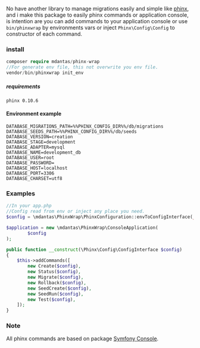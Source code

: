 No have another library to manage migrations easily and simple like [phinx](https://phinx.org/), and i make this package to easily phinx commands or application console, is intention are you can add commands to your application console or use ````bin/phinxwrap```` by environments vars or inject ``Phinx\Config\Config`` to constructor of each command.
### install
`````php
composer require mdantas/phinx-wrap
//For generate env file, this not overwrite you env file.
vendor/bin/phinxwrap init_env
`````
##### requirements
``phinx 0.10.6``

#### Environment example
````dotenv
DATABASE_MIGRATIONS_PATH=%%PHINX_CONFIG_DIR%%/db/migrations
DATABASE_SEEDS_PATH=%%PHINX_CONFIG_DIR%%/db/seeds
DATABASE_VERSION=creation
DATABASE_STAGE=development
DATABASE_ADAPTER=mysql
DATABASE_NAME=development_db
DATABASE_USER=root
DATABASE_PASSWORD=
DATABASE_HOST=localhost
DATABASE_PORT=3306
DATABASE_CHARSET=utf8
````

### Examples
````php
//In your app.php
//Config read from env or inject any place you need.
$config = \mdantas\PhinxWrap\PhinxConfiguration::envToConfigInterface(__DIR__.'/../')

$application = new \mdantas\PhinxWrap\ConsoleApplication(
        $config
);
````

````php
public function __construct(\Phinx\Config\ConfigInterface $config)
{
    $this->addCommands([
        new Create($config),
        new Status($config),
        new Migrate($config),
        new Rollback($config),
        new SeedCreate($config),
        new SeedRun($config),
        new Test($config),
    ]);
}
````

### Note
All phinx commands are based on package [Symfony Console](https://packagist.org/packages/symfony/console).
